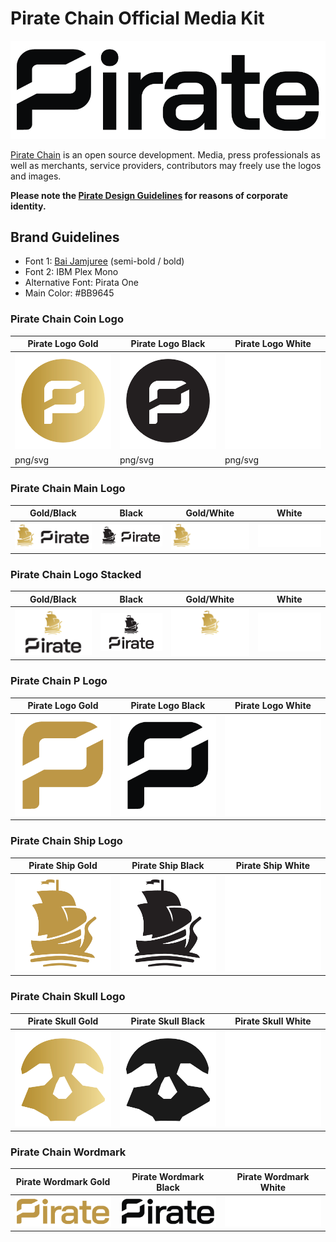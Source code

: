 # Pirate Chain Official Media Kit

<img src="https://raw.githubusercontent.com/PirateNetwork/mediakit/main/Wordmark/PNG/Pirate_Logo_Wordmark_Black.png" title="Pirate Chain Wordmark">

<a href="https://pirate.black" target="_blank">Pirate Chain</a> is an open source development. Media, press professionals as well as merchants, service providers, contributors may freely use the logos and images.

<strong>Please note the <a href="https://github.com/PirateNetwork/mediakit/blob/main/PIRATE_DesignGuidelines.pdf" target="_blank">Pirate Design Guidelines</a> for reasons of corporate identity.</strong>

## Brand Guidelines

- Font 1: <a href="https://github.com/cadsondemak/Bai-Jamjuree" target="_blank">Bai Jamjuree</a> (semi-bold / bold)
- Font 2: IBM Plex Mono
- Alternative Font: Pirata One
- Main Color: #BB9645

### Pirate Chain Coin Logo

| Pirate Logo Gold     | Pirate Logo Black     | Pirate Logo White     |
| ------------- | ------------- | -------- |
| <img src="https://raw.githubusercontent.com/PirateNetwork/mediakit/main/Coin/PNG/Pirate_Logo_Coin_Gold.png" alt="Coin Logo Gold" title="Coin Logo Gold" width="250"/>          | <img src="https://raw.githubusercontent.com/PirateNetwork/mediakit/main/Coin/PNG/Pirate_Logo_Coin_Black.png" alt="Coin Logo Black" title="Coin Logo Black" width="250"/>        | <img src="https://raw.githubusercontent.com/PirateNetwork/mediakit/main/Coin/PNG/Pirate_Logo_Coin_White.png" alt="Coin Logo White" title="Coin Logo White" width="250"/>  |
| png/svg | png/svg | png/svg |

### Pirate Chain Main Logo

| Gold/Black  | Black | Gold/White  | White |
| ------------- | ------------- | ------------- | ------------- |
| <img src="https://raw.githubusercontent.com/PirateNetwork/mediakit/main/Logo%20Main/PNG/Pirate_Logo_BG.png" alt="Pirate Chain Main Logo Gold" title="Main Logo Gold" width="200"/>  | <img src="https://raw.githubusercontent.com/PirateNetwork/mediakit/main/Logo%20Main/PNG/Pirate_Logo_Black.png" alt="Pirate Chain Main Logo black" title="Main Logo Black" width="200"/>  | <img src="https://github.com/PirateNetwork/mediakit/blob/main/Logo%20Main/PNG/Pirate_Logo_WG.png" alt="Pirate Chain Main Logo Gold/White" title="Main Logo Gold/White" width="200"/>  | <img src="https://github.com/PirateNetwork/mediakit/blob/main/Logo%20Main/PNG/Pirate_Logo_White.png" alt="Pirate Chain Main Logo white" title="Main Logo White" width="200"/>  |

### Pirate Chain Logo Stacked

| Gold/Black  | Black | Gold/White  | White |
| ------------- | ------------- | ------------- | ------------- |
| <img src="https://github.com/PirateNetwork/mediakit/blob/main/Logo%20Stacked/PNG/Pirate_Logo_Stacked_BG.png" alt="Pirate Chain Stacked Logo Gold" title="Stacked Logo Gold" width="200"/>  | <img src="https://github.com/PirateNetwork/mediakit/blob/main/Logo%20Stacked/PNG/Pirate_Logo_Stacked_Black.png" alt="Pirate Chain Stacked Logo black" title="Main Logo Black" width="200"/>  | <img src="https://github.com/PirateNetwork/mediakit/blob/main/Logo%20Stacked/PNG/Pirate_Logo_Stacked_WB.png" alt="Pirate Chain Stacked Logo Gold/White" title="Stacked Logo Gold/White" width="200"/>  | <img src="https://github.com/PirateNetwork/mediakit/blob/main/Logo%20Stacked/PNG/Pirate_Logo_Stacked_White.png" alt="Pirate Chain Stacked Logo white" title="Stacked Logo White" width="200"/>  |

### Pirate Chain P Logo

| Pirate Logo Gold     | Pirate Logo Black     | Pirate Logo White     |
| ------------- | ------------- | -------- |
| <img src="https://github.com/PirateNetwork/mediakit/blob/main/P%20Logo/PNG/Pirate_Logo_P_Gold.png" alt="P Logo Gold" title="P Logo Gold" width="250"/>          | <img src="https://github.com/PirateNetwork/mediakit/blob/main/P%20Logo/PNG/Pirate_Logo_P_Black.png" alt="P Logo Black" title="P Logo Black" width="250"/>        | <img src="https://github.com/PirateNetwork/mediakit/blob/main/P%20Logo/PNG/Pirate_Logo_P_White.png" alt="P Logo White" title="P Logo White" width="250"/>  |

### Pirate Chain Ship Logo

| Pirate Ship Gold     | Pirate Ship Black    | Pirate Ship White     |
| ------------- | ------------- | -------- |
| <img src="https://github.com/PirateNetwork/mediakit/blob/main/Ship/PNG/Pirate_Logo_Ship_Gold.png" alt="Pirate Ship Logo Gold" title="Pirate Ship Logo Gold" width="250"/>          | <img src="https://github.com/PirateNetwork/mediakit/blob/main/Ship/PNG/Pirate_Logo_Ship_Black.png" alt="Pirate Ship Logo Black" title="Pirate Ship Logo Black" width="250"/>        | <img src="https://github.com/PirateNetwork/mediakit/blob/main/Ship/PNG/Pirate_Logo_Ship_White.png" alt="Pirate Ship Logo White" title="Pirate Ship Logo White" width="250"/>  |

### Pirate Chain Skull Logo

| Pirate Skull Gold     | Pirate Skull Black     | Pirate Skull White     |
| ------------- | ------------- | -------- |
| <img src="https://github.com/PirateNetwork/mediakit/blob/main/Skull/PNG/Pirate_Logo_Skull_Gold.png" alt="Pirate Skull Logo Gold" title="Pirate Skull Logo Gold" width="250"/>          | <img src="https://github.com/PirateNetwork/mediakit/blob/main/Skull/PNG/Pirate_Logo_Skull_Black.png" alt="Pirate Skull Logo Black" title="Pirate Skull Logo Black" width="250"/>        | <img src="https://github.com/PirateNetwork/mediakit/blob/main/Skull/PNG/Pirate_Logo_Skull_White.png" alt="Pirate Skull Logo White" title="Pirate Skull Logo White" width="250"/>  |

### Pirate Chain Wordmark

| Pirate Wordmark Gold     | Pirate Wordmark Black     | Pirate Wordmark White     |
| ------------- | ------------- | -------- |
| <img src="https://github.com/PirateNetwork/mediakit/blob/main/Wordmark/PNG/Pirate_Logo_Wordmark_Gold.png" alt="Pirate Wordmark Gold" title="Pirate Wordmark Gold" width="250"/>          | <img src="https://github.com/PirateNetwork/mediakit/blob/main/Wordmark/PNG/Pirate_Logo_Wordmark_Black.png" alt="Pirate Wordmark Black" title="Pirate Wordmark Black" width="250"/>        | <img src="https://github.com/PirateNetwork/mediakit/blob/main/Wordmark/PNG/Pirate_Logo_Wordmark_White.png" alt="Pirate Wordmark White" title="Pirate Wordmark White" width="250"/>  |

